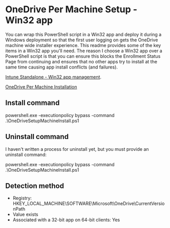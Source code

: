 # OneDrive Per Machine Setup - Win32 app

You can wrap this PowerShell script in a Win32 app and deploy it during a Windows deployment so that the first user logging on gets the OneDrive machine wide installer experience. This readme provides some of the key items in a Win32 app you'll need. The reason I choose a Win32 app over a PowerShell script is that you can ensure this blocks the Enrollment Status Page from continuing and ensures that no other apps try to install at the same time causing app install conflicts (and failures).

[Intune Standalone - Win32 app management](https://docs.microsoft.com/en-us/mem/intune/apps/apps-win32-app-management).

[OneDrive Per Machine Installation](https://docs.microsoft.com/en-us/onedrive/per-machine-installation#:~:text=Deployment%20instructions.%201%20Download%20OneDriveSetup.exe.%202%20Run%20%22OneDriveSetup.exe,by%20using%20Microsoft%20Endpoint%20Configuration%20Manager%20...%20)

## Install command
powershell.exe -executionpolicy bypass -command .\OneDriveSetupMachineInstall.ps1

## Uninstall command
I haven't written a process for uninstall yet, but you must provide an uninstall command:

powershell.exe -executionpolicy bypass -command .\OneDriveSetupMachineInstall.ps1

## Detection method

- Registry: HKEY_LOCAL_MACHINE\SOFTWARE\Microsoft\OneDrive\CurrentVersionPath
- Value exists
- Associated with a 32-bit app on 64-bit clients: Yes
